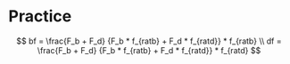 # Practice
$$
bf = \frac{F_b + F_d} {F_b * f_{ratb} + F_d * f_{ratd}} * f_{ratb} \\
df = \frac{F_b + F_d} {F_b * f_{ratb} + F_d * f_{ratd}} * f_{ratd}
$$
